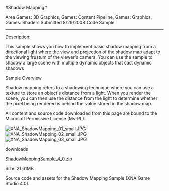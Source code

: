 #Shadow Mapping#

Area
Games: 3D Graphics, Games: Content Pipeline, Games: Graphics, Games: Shaders
Submitted
8/29/2008
Code Sample

---

Description:

This sample shows you how to implement basic shadow mapping from a directional light where the view and projection of the shadow map adapt to the viewing frustum of the viewer's camera. You can use the sample to shadow a large scene with multiple dynamic objects that cast dynamic shadows

Sample Overview

Shadow mapping refers to a shadowing technique where you can use a texture to store an object's distance from a light. When you render the scene, you can then use the distance from the light to determine whether the pixel being rendered is behind the value stored in the shadow map.

All content and source code downloaded from this page are bound to the Microsoft Permissive License (Ms-PL).


		
![XNA_ShadowMapping_01_small.JPG](https://github.com/DDReaper/XNAGameStudio/blob/master/Images/XNA_ShadowMapping_01_small.JPG)![XNA_ShadowMapping_02_small.JPG](https://github.com/DDReaper/XNAGameStudio/blob/master/Images/XNA_ShadowMapping_02_small.JPG)![XNA_ShadowMapping_03_small.JPG](https://github.com/DDReaper/XNAGameStudio/blob/master/Images/XNA_ShadowMapping_03_small.JPG)
 

 
downloads

[ShadowMappingSample_4_0.zip](https://github.com/DDReaper/XNAGameStudio/blob/master/Samples/ShadowMappingSample_4_0.zip?raw=true)

Size: 21.61MB

Source code and assets for the Shadow Mapping Sample (XNA Game Studio 4.0). 
